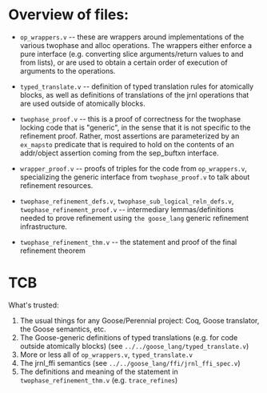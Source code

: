 # Overview of files:

- `op_wrappers.v` -- these are wrappers around implementations of the various
  twophase and alloc operations. The wrappers either enforce a pure interface
  (e.g. converting slice arguments/return values to and from lists), or are used
  to obtain a certain order of execution of arguments to the operations.
- `typed_translate.v` -- definition of typed translation rules for atomically
  blocks, as well as definitions of translations of the jrnl operations that are
  used outside of atomically blocks.

- `twophase_proof.v` -- this is a proof of correctness for the twophase locking
  code that is "generic", in the sense that it is not specific to the refinement
  proof. Rather, most assertions are parameterized by an `ex_mapsto` predicate
  that is required to hold on the contents of an addr/object assertion coming
  from the sep_buftxn interface.
- `wrapper_proof.v` -- proofs of triples for the code from `op_wrappers.v`,
  specializing the generic interface from `twophase_proof.v` to talk about
  refinement resources.

- `twophase_refinement_defs.v`, `twophase_sub_logical_reln_defs.v`, `twophase_refinement_proof.v` --
  intermediary lemmas/definitions needed to prove refinement using `the goose_lang` generic
  refinement infrastructure.
- `twophase_refinement_thm.v` -- the statement and proof of the final refinement theorem

# TCB

What's trusted:

1. The usual things for any Goose/Perennial project: Coq, Goose translator, the Goose semantics, etc.
2. The Goose-generic definitions of typed translations (e.g. for code outside atomically blocks)
   (see `../../goose_lang/typed_translate.v`)
3. More or less all of `op_wrappers.v`, `typed_translate.v`
4. The jrnl_ffi semantics (see `../../goose_lang/ffi/jrnl_ffi_spec.v`)
5. The definitions and meaning of the statement in `twophase_refinement_thm.v` (e.g. `trace_refines`)
